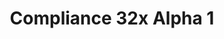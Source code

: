 ---
layout: post
title: Compliance 32x Alpha 1
permalink: /compliance32x/A1
comments: true
comments-id: 1.16.4-32x-Alpha-1
header-img: compliance32x/releases/A1.jpg

long_text: The first public alpha of Compliance 32x is here! The sheer amount of added textures is too large to be listed here, so instead have a small preview screenshot. <br><br> <strong>DISCLAIMER:</strong> As indicated by the Alpha tag, this version very work-in-progress, and as such contains a lot of placeholder textures. It is not the final look of the pack; many textures will have to be edited to match the general stylistic direction of the pack. <br><br> Stay tuned for future updates!

main_changelog: changelogs/compliance32

download:
  - Java - 1.16.4 (GitHub):
    - https://github.com/Compliance-Resource-Pack/Resource-Pack-32x/releases/download/alpha-1/Compliance.32x.Alpha.1.zip

---